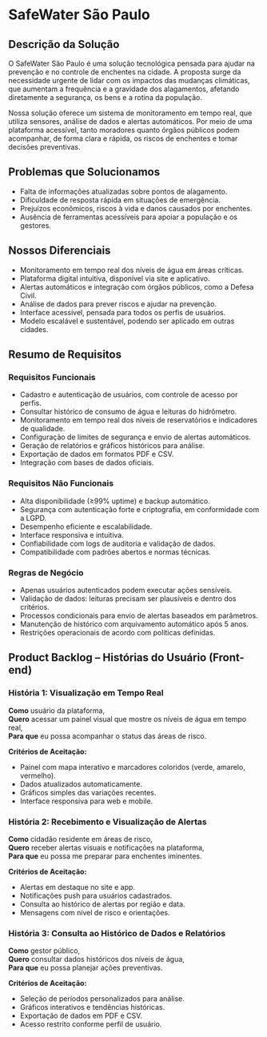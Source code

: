 
# SafeWater São Paulo

## Descrição da Solução
O SafeWater São Paulo é uma solução tecnológica pensada para ajudar na prevenção e no controle de enchentes na cidade. A proposta surge da necessidade urgente de lidar com os impactos das mudanças climáticas, que aumentam a frequência e a gravidade dos alagamentos, afetando diretamente a segurança, os bens e a rotina da população.

Nossa solução oferece um sistema de monitoramento em tempo real, que utiliza sensores, análise de dados e alertas automáticos. Por meio de uma plataforma acessível, tanto moradores quanto órgãos públicos podem acompanhar, de forma clara e rápida, os riscos de enchentes e tomar decisões preventivas.

## Problemas que Solucionamos
- Falta de informações atualizadas sobre pontos de alagamento.
- Dificuldade de resposta rápida em situações de emergência.
- Prejuízos econômicos, riscos à vida e danos causados por enchentes.
- Ausência de ferramentas acessíveis para apoiar a população e os gestores.

## Nossos Diferenciais
- Monitoramento em tempo real dos níveis de água em áreas críticas.
- Plataforma digital intuitiva, disponível via site e aplicativo.
- Alertas automáticos e integração com órgãos públicos, como a Defesa Civil.
- Análise de dados para prever riscos e ajudar na prevenção.
- Interface acessível, pensada para todos os perfis de usuários.
- Modelo escalável e sustentável, podendo ser aplicado em outras cidades.

## Resumo de Requisitos

### Requisitos Funcionais
- Cadastro e autenticação de usuários, com controle de acesso por perfis.
- Consultar histórico de consumo de água e leituras do hidrômetro.
- Monitoramento em tempo real dos níveis de reservatórios e indicadores de qualidade.
- Configuração de limites de segurança e envio de alertas automáticos.
- Geração de relatórios e gráficos históricos para análise.
- Exportação de dados em formatos PDF e CSV.
- Integração com bases de dados oficiais.

### Requisitos Não Funcionais
- Alta disponibilidade (≥99% uptime) e backup automático.
- Segurança com autenticação forte e criptografia, em conformidade com a LGPD.
- Desempenho eficiente e escalabilidade.
- Interface responsiva e intuitiva.
- Confiabilidade com logs de auditoria e validação de dados.
- Compatibilidade com padrões abertos e normas técnicas.

### Regras de Negócio
- Apenas usuários autenticados podem executar ações sensíveis.
- Validação de dados: leituras precisam ser plausíveis e dentro dos critérios.
- Processos condicionais para envio de alertas baseados em parâmetros.
- Manutenção de histórico com arquivamento automático após 5 anos.
- Restrições operacionais de acordo com políticas definidas.

## Product Backlog – Histórias do Usuário (Front-end)

### História 1: Visualização em Tempo Real
**Como** usuário da plataforma,  
**Quero** acessar um painel visual que mostre os níveis de água em tempo real,  
**Para que** eu possa acompanhar o status das áreas de risco.

**Critérios de Aceitação:**  
- Painel com mapa interativo e marcadores coloridos (verde, amarelo, vermelho).  
- Dados atualizados automaticamente.  
- Gráficos simples das variações recentes.  
- Interface responsiva para web e mobile.

### História 2: Recebimento e Visualização de Alertas
**Como** cidadão residente em áreas de risco,  
**Quero** receber alertas visuais e notificações na plataforma,  
**Para que** eu possa me preparar para enchentes iminentes.

**Critérios de Aceitação:**  
- Alertas em destaque no site e app.  
- Notificações push para usuários cadastrados.  
- Consulta ao histórico de alertas por região e data.  
- Mensagens com nível de risco e orientações.

### História 3: Consulta ao Histórico de Dados e Relatórios
**Como** gestor público,  
**Quero** consultar dados históricos dos níveis de água,  
**Para que** eu possa planejar ações preventivas.

**Critérios de Aceitação:**  
- Seleção de períodos personalizados para análise.  
- Gráficos interativos e tendências históricas.  
- Exportação de dados em PDF e CSV.  
- Acesso restrito conforme perfil de usuário.
